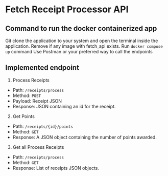 # Fetch Receipt Processor API
 ## Command to run the docker containerized app
 Git clone the application to your system and open the terminal inside the application. Remove if any image with fetch_api exists.
 Run `docker compose up` command
 Use Postman or your preferred way to call the endpoints

## Implemented endpoint

1. Process Receipts

* Path: `/receipts/process`
* Method: `POST`
* Payload: Receipt JSON
* Response: JSON containing an id for the receipt.

2. Get Points

* Path: `/receipts/{id}/points`
* Method: `GET`
* Response: A JSON object containing the number of points awarded.

3. Get all Process Receipts

* Path: `/receipts/process`
* Method: `GET`
* Response: List of receipts JSON objects.